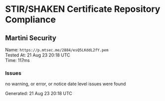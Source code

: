 # STIR/SHAKEN Certificate Repository Compliance

## Martini Security

Name: `https://p.mtsec.me/2884/esQ5LKddL2fY.pem`\
Tested At: 21 Aug 23 20:18 UTC\
Time: 117ms

### Issues

no warning, or error, or notice date level issues were found

Generated: 21 Aug 23 20:18 UTC